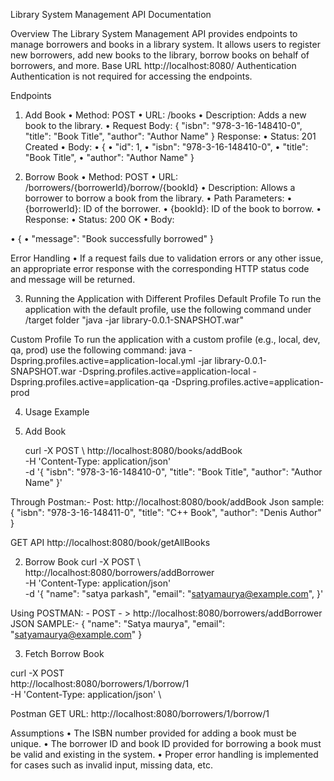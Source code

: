 Library System Management API Documentation

Overview
The Library System Management API provides endpoints to manage borrowers and books in a library system. It allows users to register new borrowers, add new books to the library, borrow books on behalf of borrowers, and more.
Base URL
http://localhost:8080/ 
Authentication
Authentication is not required for accessing the endpoints.

Endpoints
1. Add Book
•	Method: POST
•	URL: /books
•	Description: Adds a new book to the library.
•	Request Body:
{
    "isbn": "978-3-16-148410-0",
    "title": "Book Title",
    "author": "Author Name"
}
Response:
•	Status: 201 Created
•	Body:
•	{
•	    "id": 1,
•	    "isbn": "978-3-16-148410-0",
•	    "title": "Book Title",
•	    "author": "Author Name"
}

2. Borrow Book
•	Method: POST
•	URL: /borrowers/{borrowerId}/borrow/{bookId}
•	Description: Allows a borrower to borrow a book from the library.
•	Path Parameters:
•	{borrowerId}: ID of the borrower.
•	{bookId}: ID of the book to borrow.
•	Response:
•	Status: 200 OK
•	Body:

•	{
•	    "message": "Book successfully borrowed"
}

Error Handling
•	If a request fails due to validation errors or any other issue, an appropriate error response with the corresponding HTTP status code and message will be returned.


3. Running the Application with Different Profiles
Default Profile
To run the application with the default profile, use the following command under /target folder
"java -jar library-0.0.1-SNAPSHOT.war"


Custom Profile
To run the application with a custom profile (e.g., local, dev, qa, prod) use the following command:
java -Dspring.profiles.active=application-local.yml -jar library-0.0.1-SNAPSHOT.war
-Dspring.profiles.active=application-local
-Dspring.profiles.active=application-qa
-Dspring.profiles.active=application-prod


4. Usage Example
1. Add Book

	curl -X POST \  http://localhost:8080/books/addBook \
  -H 'Content-Type: application/json' \
  -d '{
      "isbn": "978-3-16-148410-0",
      "title": "Book Title",
      "author": "Author Name"
  }'

Through Postman:- 
Post:  http://localhost:8080/book/addBook
Json sample: 
		{
    "isbn": "978-3-16-148411-0",
    "title": "C++ Book",
    "author": "Denis Author"
}
 


GET API http://localhost:8080/book/getAllBooks
 

 





2. Borrow Book
curl -X POST \  http://localhost:8080/borrowers/addBorrower \
  -H 'Content-Type: application/json' \
  -d '{
      "name": "satya parkash",
      "email": "satyamaurya@example.com",
  }'

Using POSTMAN: - POST  - > http://localhost:8080/borrowers/addBorrower
JSON SAMPLE:- {
    "name": "Satya maurya",
    "email": "satyamaurya@example.com"
}

 









3. Fetch Borrow Book

curl -X POST \
  http://localhost:8080/borrowers/1/borrow/1 \
  -H 'Content-Type: application/json' \

 

Postman GET URL: http://localhost:8080/borrowers/1/borrow/1


Assumptions
•	The ISBN number provided for adding a book must be unique.
•	The borrower ID and book ID provided for borrowing a book must be valid and existing in the system.
•	Proper error handling is implemented for cases such as invalid input, missing data, etc.

